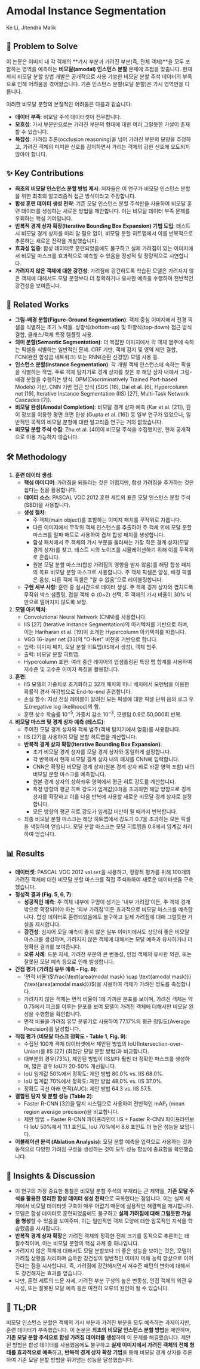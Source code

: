 # Amodal Instance Segmentation
Ke Li, Jitendra Malik

## 🧩 Problem to Solve
이 논문은 이미지 내 각 객체의 **가시 부분과 가려진 부분(즉, 전체 객체)**을 모두 포함하는 영역을 예측하는 **비모달(amodal) 인스턴스 분할** 문제에 초점을 맞춥니다. 현재까지 비모달 분할 방법 개발은 공개적으로 사용 가능한 비모달 분할 주석 데이터의 부족으로 인해 어려움을 겪어왔습니다. 기존 인스턴스 분할(모달 분할)은 가시 영역만을 다룹니다.

이러한 비모달 분할의 본질적인 어려움은 다음과 같습니다:
*   **데이터 부족**: 비모달 주석 데이터셋이 전무합니다.
*   **모호성**: 가시 부분만으로는 가려진 부분의 형태에 대한 여러 그럴듯한 가설이 존재할 수 있습니다.
*   **복잡성**: 가려짐 추론(occlusion reasoning)을 넘어 가려진 부분의 모양을 추정하고, 가려진 객체의 미미한 신호를 감지하면서 가리는 객체의 강한 신호에 오도되지 않아야 합니다.

## ✨ Key Contributions
*   **최초의 비모달 인스턴스 분할 방법 제시**: 저자들은 이 연구가 비모달 인스턴스 분할을 위한 최초의 알고리즘적 접근 방식이라고 주장합니다.
*   **합성 훈련 데이터 생성 전략**: 기존 모달 인스턴스 분할 주석만을 사용하여 비모달 훈련 데이터를 생성하는 새로운 방법을 제안합니다. 이는 비모달 데이터 부족 문제를 우회하는 핵심 기여입니다.
*   **반복적 경계 상자 확장(Iterative Bounding Box Expansion) 기법 도입**: 테스트 시 비모달 경계 상자를 미리 알 필요 없이, 비모달 분할 히트맵에서 이를 반복적으로 추론하는 새로운 전략을 개발했습니다.
*   **효과성 입증**: 합성 데이터로 훈련되었음에도 불구하고 실제 가려짐이 있는 이미지에서 비모달 마스크를 효과적으로 예측할 수 있음을 정성적 및 정량적으로 시연합니다.
*   **가려지지 않은 객체에 대한 강건성**: 가려짐에 강건하도록 학습된 모델은 가려지지 않은 객체에 대해서도 모달 분할보다 더 정확하거나 유사한 예측을 수행하여 전반적인 강건성을 보여줍니다.

## 📎 Related Works
*   **그림-배경 분할(Figure-Ground Segmentation)**: 객체 중심 이미지에서 전경 픽셀을 식별하는 초기 노력들. 상향식(bottom-up) 및 하향식(top-down) 접근 방식 결합, 클래스/객체 특정 템플릿 사용.
*   **의미 분할(Semantic Segmentation)**: 더 복잡한 이미지에서 각 객체 범주에 속하는 픽셀을 식별하는 일반적인 문제. CRF 기반, 객체 감지 및 영역 제안 결합, FCN(완전 합성곱 네트워크) 또는 RNN(순환 신경망) 모델 사용 등.
*   **인스턴스 분할(Instance Segmentation)**: 각 개별 객체 인스턴스에 속하는 픽셀을 식별하는 작업. 주로 객체 탐지기로 경계 상자를 찾은 후 해당 상자 내에서 그림-배경 분할을 수행하는 방식. DPM(Discriminatively Trained Part-based Models) 기반, CNN 기반 접근 방식 (SDS [18], Dai et al. [6], Hypercolumn net [19], Iterative Instance Segmentation (IIS) [27], Multi-Task Network Cascades [7]).
*   **비모달 완성(Amodal Completion)**: 비모달 경계 상자 예측 (Kar et al. [21]), 깊이 정보를 이용한 평면 표면 완성 (Gupta et al. [16]) 등 일부 연구가 있었으나, 일반적인 목적의 비모달 분할에 대한 알고리즘 연구는 거의 없었습니다.
*   **비모달 분할 주석 수집**: Zhu et al. [40]이 비모달 주석을 수집했지만, 현재 공개적으로 이용 가능하지 않습니다.

## 🛠️ Methodology
1.  **훈련 데이터 생성**:
    *   **핵심 아이디어**: 가려짐을 되돌리는 것은 어렵지만, 합성 가려짐을 추가하는 것은 쉽다는 점을 활용합니다.
    *   **데이터 소스**: PASCAL VOC 2012 훈련 세트의 표준 모달 인스턴스 분할 주석(SBD)을 사용합니다.
    *   **생성 절차**:
        *   주 객체(main object)를 포함하는 이미지 패치를 무작위로 자릅니다.
        *   다른 이미지에서 무작위 객체 인스턴스를 추출하여 주 객체 위에 모달 분할 마스크를 알파 매트로 사용하여 겹쳐 합성 패치를 생성합니다.
        *   합성 패치에서 주 객체의 가시 부분을 둘러싸는 가장 작은 경계 상자(모달 경계 상자)를 찾고, 테스트 시의 노이즈를 시뮬레이션하기 위해 이를 무작위로 흔듭니다.
        *   원본 모달 분할 마스크(합성 가려짐의 영향을 받지 않음)를 해당 합성 패치의 목표 비모달 분할 마스크로 사용합니다. 주 객체 픽셀은 양성, 배경 픽셀은 음성, 다른 객체 픽셀은 "알 수 없음"으로 레이블링합니다.
    *   **구현 세부 사항**: 훈련 중 실시간으로 데이터 생성. 주 객체 경계 상자와 겹치도록 무작위 박스 샘플링, 겹칠 객체 수 (0~2) 선택, 주 객체의 가시 비율이 30% 미만으로 떨어지지 않도록 보장.
2.  **모델 아키텍처**:
    *   Convolutional Neural Network (CNN)를 사용합니다.
    *   IIS [27] (Iterative Instance Segmentation)의 아키텍처를 기반으로 하며, 이는 Hariharan et al. [19]이 소개한 Hypercolumn 아키텍처를 따릅니다.
    *   VGG 16-layer net [33]의 "O-Net" 버전을 기반으로 합니다.
    *   입력: 이미지 패치, 모달 분할 히트맵(IIS에서 생성), 객체 범주.
    *   출력: 비모달 분할 히트맵.
    *   Hypercolumn 표현: 여러 중간 레이어의 업샘플링된 특징 맵 합계를 사용하여 저수준 및 고수준 이미지 특징을 활용합니다.
3.  **훈련**:
    *   IIS 모델의 가중치로 초기화하고 32개 패치의 미니 배치에서 모멘텀을 이용한 확률적 경사 하강법으로 End-to-end 훈련합니다.
    *   손실 함수: 지상 진실 레이블이 알려진 모든 픽셀에 대한 픽셀 단위 음의 로그 우도(negative log likelihood)의 합.
    *   훈련 상수 학습률 $10^{-5}$, 가중치 감소 $10^{-3}$, 모멘텀 0.9로 50,000회 반복.
4.  **비모달 마스크 및 경계 상자 예측 (테스트)**:
    *   주어진 모달 경계 상자와 객체 범주(객체 탐지기에서 얻음)를 사용합니다.
    *   IIS [27]를 사용하여 모달 분할 히트맵을 계산합니다.
    *   **반복적 경계 상자 확장(Iterative Bounding Box Expansion)**:
        *   초기 비모달 경계 상자를 모달 경계 상자와 동일하게 설정합니다.
        *   각 반복에서 현재 비모달 경계 상자 내의 패치를 CNN에 입력합니다.
        *   CNN은 확장된 비모달 경계 상자(원본 경계 상자 바로 바깥 영역 포함) 내의 비모달 분할 마스크를 예측합니다.
        *   원본 경계 상자의 상하좌우 영역에서 평균 히트 강도를 계산합니다.
        *   특정 방향의 평균 히트 강도가 임계값(0.1)을 초과하면 해당 방향으로 경계 상자를 확장하고 이를 다음 반복에 사용할 새로운 비모달 경계 상자로 설정합니다.
        *   모든 방향의 평균 히트 강도가 임계값 미만이 될 때까지 반복합니다.
    *   최종 비모달 분할 마스크는 해당 히트맵에서 강도가 0.7을 초과하는 모든 픽셀을 색칠하여 얻습니다. 모달 분할 마스크는 모달 히트맵을 0.8에서 임계값 처리하여 얻습니다.

## 📊 Results
*   **데이터셋**: PASCAL VOC 2012 `valset`을 사용하고, 정량적 평가를 위해 100개의 가려진 객체에 대한 비모달 분할 마스크를 직접 주석화하여 새로운 데이터셋을 구축했습니다.
*   **정성적 결과 (Fig. 5, 6, 7)**:
    *   **성공적인 예측**: 주 객체 내부에 구멍이 생기는 '내부 가려짐'이든, 주 객체 경계 밖으로 확장되어야 하는 '외부 가려짐'이든 효과적으로 비모달 마스크를 예측합니다. 합성 데이터로 훈련되었음에도 불구하고 실제 가려짐에 대해 그럴듯한 가설을 제시합니다.
    *   **강건성**: 심지어 모달 예측이 좋지 않은 일부 이미지에서도 상당히 좋은 비모달 마스크를 생성하며, 가려지지 않은 객체에 대해서는 모달 예측과 유사하거나 더 정확한 결과를 보여줍니다.
    *   **오류 사례**: 드문 자세, 가려진 부분의 큰 변동성, 인접 객체의 유사한 외관, 또는 잘못된 모달 예측 등으로 인해 발생합니다.
*   **간접 평가 (가려짐 유무 예측 - Fig. 8)**:
    *   '면적 비율'($\frac{\text{area(modal mask} \cap \text{amodal mask)}}{\text{area(amodal mask)}}$)을 사용하여 객체가 가려진 정도를 측정합니다.
    *   가려지지 않은 객체는 면적 비율이 1에 가까운 분포를 보이며, 가려진 객체는 약 0.75에서 피크를 이루는 분포를 보여 모델이 가려진 객체에 대해서만 비모달 완성을 수행함을 확인합니다.
    *   면적 비율을 가려짐 유무 분류기로 사용하여 77.17%의 평균 정밀도(Average Precision)를 달성합니다.
*   **직접 평가 (비모달 마스크 정확도 - Table 1, Fig. 9)**:
    *   수집된 100개 객체 데이터셋에서 제안된 방법의 IoU(Intersection-over-Union)를 IIS [27] (최첨단 모달 분할 방법)과 비교합니다.
    *   대부분의 경우(73%), 제안된 방법이 IIS보다 훨씬 더 정확한 마스크를 생성하며, 많은 경우 IoU가 20-50% 개선됩니다.
    *   IoU 임계값 50%에서 정확도: 제안 방법 80.0% vs. IIS 68.0%.
    *   IoU 임계값 70%에서 정확도: 제안 방법 48.0% vs. IIS 37.0%.
    *   정확도 곡선 아래 면적(AUC): 제안 방법 64.3 vs. IIS 57.5.
*   **결합된 탐지 및 분할 성능 (Table 2)**:
    *   Faster R-CNN [32]을 탐지 시스템으로 사용하여 전반적인 mAP$_r$ (mean region average precision)을 비교합니다.
    *   제안 방법 + Faster R-CNN 파이프라인이 IIS + Faster R-CNN 파이프라인보다 IoU 50%에서 11.1 포인트, IoU 70%에서 8.6 포인트 더 높은 성능을 보입니다.
*   **어블레이션 분석 (Ablation Analysis)**: 모달 분할 예측을 입력으로 사용하는 것과 동적으로 다양한 가려짐 구성을 생성하는 것이 모두 성능 향상에 중요함을 확인했습니다.

## 🧠 Insights & Discussion
*   이 연구의 가장 중요한 통찰은 비모달 분할 주석의 부재라는 큰 제약을, **기존 모달 주석을 활용한 영리한 합성 데이터 생성 전략**으로 극복했다는 점입니다. 이는 실제 세계에서 비모달 데이터셋 구축이 매우 어렵기 때문에 실용적인 해결책을 제시합니다.
*   모델은 합성 데이터로 훈련되었음에도 불구하고 **실제 가려짐에 대해 그럴듯한 가설을 형성**할 수 있음을 보여주며, 이는 일반적인 객체 모양에 대한 암묵적인 지식을 학습했음을 시사합니다.
*   **반복적 경계 상자 확장**은 가려진 객체의 정확한 전체 크기를 동적으로 추론하는 데 필수적이며, 이는 비모달 분할의 핵심 과제 중 하나입니다.
*   가려지지 않은 객체에 대해서도 모달 분할보다 더 좋은 성능을 보이는 것은, 모델이 가려짐 상황을 처리하며 습득한 강건성이 일반적인 이미지 이해 능력 향상으로 이어진다는 점을 시사합니다. 즉, 가려짐에 강건해지면서 저수준 패턴의 변화에 대해서도 강건해지는 효과를 얻습니다.
*   다만, 훈련 세트의 드문 자세, 가려진 부분 구성의 높은 변동성, 인접 객체의 외관 유사성, 또는 잘못된 모달 예측 등은 여전히 오류의 원인이 될 수 있습니다.

## 📌 TL;DR
비모달 인스턴스 분할은 객체의 가시 부분과 가려진 부분을 모두 예측하는 과제이지만, 훈련 데이터가 부족했습니다. 이 논문은 **최초의 비모달 인스턴스 분할 방법**을 제안하며, **기존 모달 분할 주석으로 합성 가려짐 데이터를 생성**하여 이 문제를 해결했습니다. 제안된 방법은 합성 데이터를 사용했음에도 불구하고 **실제 이미지에서 가려진 객체의 전체 형태를 효과적으로 예측**하고, **반복적 경계 상자 확장 기법**을 통해 비모달 경계 상자를 추론하여 기존 모달 분할 방법을 뛰어넘는 성능을 달성했습니다.
